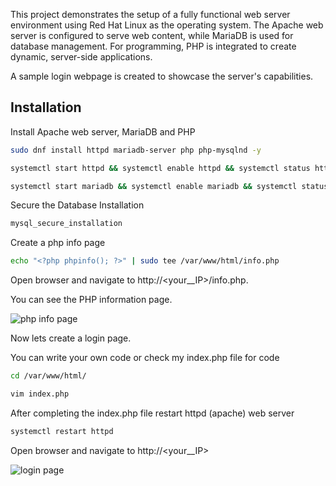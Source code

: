 
This project demonstrates the setup of a fully functional web server environment using Red Hat Linux as the operating system. The Apache web server is configured to serve web content, while MariaDB is used for database management. For programming, PHP is integrated to create dynamic, server-side applications. 

A sample login webpage is created to showcase the server's capabilities.


## Installation

Install Apache web server, MariaDB and PHP

```bash
sudo dnf install httpd mariadb-server php php-mysqlnd -y

systemctl start httpd && systemctl enable httpd && systemctl status httpd

systemctl start mariadb && systemctl enable mariadb && systemctl status mariadb
```
Secure the Database Installation

```bash
mysql_secure_installation
```
Create a php info page
```bash
echo "<?php phpinfo(); ?>" | sudo tee /var/www/html/info.php
```
Open browser and navigate to http://<your__IP>/info.php.

You can see the PHP information page.

![php info page](https://github.com/user-attachments/assets/d45e1c0b-2cb4-4c4e-91e4-8fbe68751641)

Now lets create a login page.

You can write your own code or check my index.php file for code

```bash
cd /var/www/html/

vim index.php
```

After completing the index.php file restart httpd (apache) web server

```bash
systemctl restart httpd
```

Open browser and navigate to http://<your__IP>

![login page](https://github.com/user-attachments/assets/aa4273d9-e13b-488a-b0cf-6dd42ec457e8)
